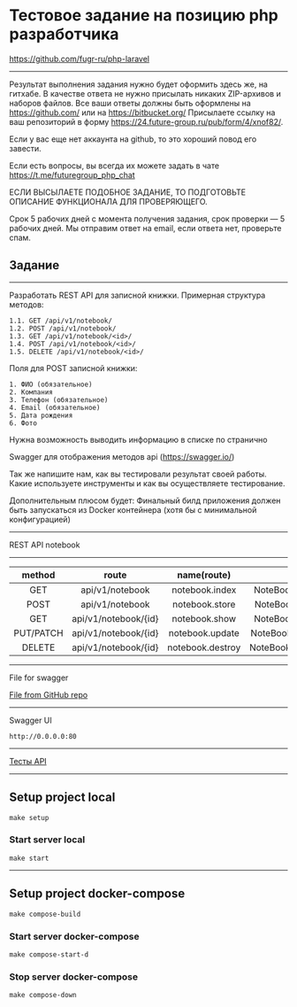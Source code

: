 # Тестовое задание на позицию php разработчика
https://github.com/fugr-ru/php-laravel
***
Результат выполнения задания нужно будет оформить здесь же, на гитхабе. В качестве ответа не нужно присылать никаких ZIP-архивов и наборов файлов. Все ваши ответы должны быть оформлены на https://github.com/ или на https://bitbucket.org/ Присылаете ссылку на ваш репозиторий в форму https://24.future-group.ru/pub/form/4/xnof82/.

Если у вас еще нет аккаунта на github, то это хороший повод его завести.

Если есть вопросы, вы всегда их можете задать в чате https://t.me/futuregroup_php_chat

ЕСЛИ ВЫСЫЛАЕТЕ ПОДОБНОЕ ЗАДАНИЕ, ТО ПОДГОТОВЬТЕ ОПИСАНИЕ ФУНКЦИОНАЛА ДЛЯ ПРОВЕРЯЮЩЕГО.

Срок 5 рабочих дней с момента получения задания, срок проверки — 5 рабочих дней. Мы отправим ответ на email, если ответа нет, проверьте спам.

## Задание
***
Разработать REST API для записной книжки. Примерная структура методов:
```shell
1.1. GET /api/v1/notebook/
1.2. POST /api/v1/notebook/
1.3. GET /api/v1/notebook/<id>/
1.4. POST /api/v1/notebook/<id>/
1.5. DELETE /api/v1/notebook/<id>/
```
Поля для POST записной книжки:
```shell
1. ФИО (обязательное)
2. Компания
3. Телефон (обязательное)
4. Email (обязательное)
5. Дата рождения
6. Фото
```
Нужна возможность выводить информацию в списке по странично

Swagger для отображения методов api (https://swagger.io/)

Так же напишите нам, как вы тестировали результат своей работы. Какие используете инструменты и как вы осуществляете тестирование.

Дополнительным плюсом будет: Финальный билд приложения должен быть запускаться из Docker контейнера (хотя бы с минимальной конфигурацией)

***
REST API notebook
***

| **method** 	 |    **route**      	    | **name(route)** 	  |    **Controller**       	    |
|:------------:|:----------------------:|:------------------:|:----------------------------:|
|   GET    	   |  api/v1/notebook   	   | notebook.index  	  | NoteBookController@index  	  |
|  POST    	   |  api/v1/notebook   	   | notebook.store  	  | NoteBookController@store  	  |
|   GET    	   | api/v1/notebook/{id} 	 |  notebook.show  	  |  NoteBookController@show  	  |
| PUT/PATCH 	  | api/v1/notebook/{id} 	 | notebook.update 	  | NoteBookController@update 	  |
|  DELETE   	  | api/v1/notebook/{id} 	 | notebook.destroy 	 | NoteBookController@destroy 	 |

***
File for swagger

[File from GitHub repo](https://github.com/AslanAV/future-test/blob/main/resources/swagger/future_test.yaml)
***
Swagger UI
```shell
http://0.0.0.0:80
```
***

[Тесты API](https://github.com/AslanAV/future-test/blob/main/tests/Feature/NotebookTest.php)

***


## Setup project local

```shell
make setup
```

### Start server local
```shell
make start
```

***

## Setup project docker-compose
```shell
make compose-build
```

### Start server docker-compose
```shell
make compose-start-d
```

### Stop server docker-compose
```shell
make compose-down
```
